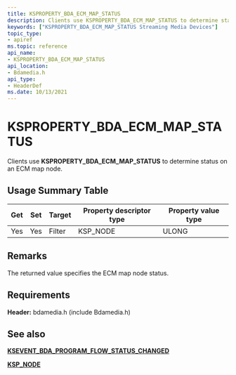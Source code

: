 ```yaml
---
title: KSPROPERTY_BDA_ECM_MAP_STATUS
description: Clients use KSPROPERTY_BDA_ECM_MAP_STATUS to determine status on an ECM map node.
keywords: ["KSPROPERTY_BDA_ECM_MAP_STATUS Streaming Media Devices"]
topic_type:
- apiref
ms.topic: reference
api_name:
- KSPROPERTY_BDA_ECM_MAP_STATUS
api_location:
- Bdamedia.h
api_type:
- HeaderDef
ms.date: 10/13/2021
---
```


# KSPROPERTY_BDA_ECM_MAP_STATUS

Clients use **KSPROPERTY_BDA_ECM_MAP_STATUS** to determine status on an ECM map node.

## Usage Summary Table

| Get | Set | Target | Property descriptor type | Property value type |
|--|--|--|--|--|
| Yes | Yes | Filter | KSP_NODE | ULONG |

## Remarks

The returned value specifies the ECM map node status.

## Requirements

**Header:** bdamedia.h (include Bdamedia.h)

## See also

[**KSEVENT_BDA_PROGRAM_FLOW_STATUS_CHANGED**](ksevent-bda-program-flow-status-changed.md)

[**KSP_NODE**](/windows-hardware/drivers/ddi/ks/ns-ks-ksp_node)
